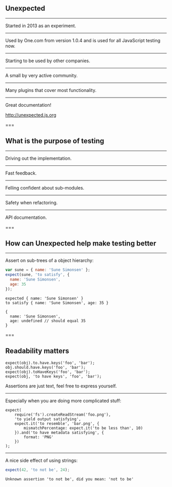 ## Unexpected

---

Started in 2013 as an experiment.

---

Used by One.com from version 1.0.4 and is used for all JavaScript testing now.

---

Starting to be used by other companies.

---

A small by very active community.

---

Many plugins that cover most functionality.

---

Great documentation!

http://unexpected.js.org

===

## What is the purpose of testing

---

Driving out the implementation.

---

Fast feedback.

---

Felling confident about sub-modules.

---

Safety when refactoring.

---

API documentation.

===

## How can Unexpected help make testing better

---

Assert on sub-trees of a object hierarchy: 

```js
var sune = { name: 'Sune Simonsen' };
expect(sune, 'to satisfy', {
  name: 'Sune Simonsen',
  age: 35
});
```

```output
expected { name: 'Sune Simonsen' }
to satisfy { name: 'Sune Simonsen', age: 35 }
 
{
  name: 'Sune Simonsen', 
  age: undefined // should equal 35
}
```

===

## Readability matters

```js#evaluate:false
expect(obj).to.have.keys('foo', 'bar');
obj.should.have.keys('foo', 'bar');
expect(obj).toHaveKeys('foo', 'bar');
expect(obj, 'to have keys', 'foo', 'bar');
```

Assertions are just text, feel free to express yourself.

---

Especially when you are doing more complicated stuff:

```js#evaluate:false
expect(
    require('fs').createReadStream('foo.png'),
    'to yield output satisfying',
    expect.it('to resemble', 'bar.png', {
        mismatchPercentage: expect.it('to be less than', 10)
    }).and('to have metadata satisfying', {
        format: 'PNG'
    })
);
```

---

A nice side effect of using strings:

```js
expect(42, 'to not be', 24);
```

```output
Unknown assertion 'to not be', did you mean: 'not to be'
```
